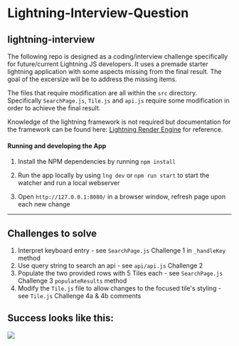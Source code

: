 # Lightning-Interview-Question

## lightning-interview

The following repo is designed as a coding/interview challenge specifically for future/current Lightning JS developers. It uses a premade starter lightning application with some aspects missing from the final result. The goal of the excersize will be to address the missing items.

The files that require modification are all within the `src` directory. Specifically `SearchPage.js`, `Tile.js` and `api.js` require some modification in order to achieve the final result.

Knowledge of the lightning framework is not required but documentation for the framework can be found here: [Lightning Render Engine](https://rdkcentral.github.io/Lightning/docs/renderEngine/overview) for reference.

#### Running and developing the App

1. Install the NPM dependencies by running `npm install`

2. Run the app locally by using `lng dev` or `npm run start` to start the watcher and run a local webserver

3. Open `http://127.0.0.1:8080/` in a browser window, refresh page upon each new change

---

## Challenges to solve

1. Interpret keyboard entry - see `SearchPage.js` Challenge 1 in `_handleKey` method
2. Use query string to search an api - see `api/api.js` Challenge 2
3. Populate the two provided rows with 5 Tiles each - see `SearchPage.js` Challenge 3 `populateResults` method
4. Modify the `Tile.js` file to allow changes to the focused tile's styling - see `Tile.js` Challenge 4a & 4b comments

## Success looks like this:

![](/static/images/lightning-interview-success.gif)
